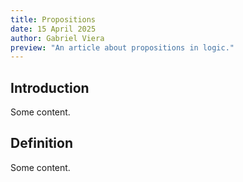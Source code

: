 ```yaml
---
title: Propositions
date: 15 April 2025
author: Gabriel Viera
preview: "An article about propositions in logic."
---
```


## Introduction
Some content.

## Definition
Some content.
